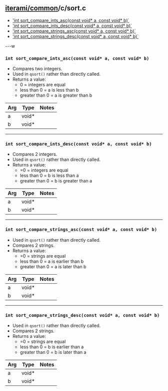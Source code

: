 [iterami/common](https://github.com/iterami/Docs.htm/blob/gh-pages/common/README.md)/c/sort.c
---------------------------------------------------------------------------------------------

* ['int sort_compare_ints_asc(const void* a, const void* b)`](#int-sort_compare_ints_ascconst-void-a-const-void-b)
* ['int sort_compare_ints_desc(const void* a, const void* b)`](#int-sort_compare_ints_descconst-void-a-const-void-b)
* ['int sort_compare_strings_asc(const void* a, const void* b)`](#int-sort_compare_strings_ascconst-void-a-const-void-b)
* ['int sort_compare_strings_desc(const void* a, const void* b)`](#int-sort_compare_strings_ascconst-void-a-const-void-b)

---w

### `int sort_compare_ints_asc(const void* a, const void* b)`
* Compares two integers.
* Used in `qsort()` rather than directly called.
* Returns a value:
  * 0 = integers are equal
  * less than 0 = a is less than b
  * greater than 0 = a is greater than b

Arg | Type  | Notes
----|-------|----------------------------
a   | void* |
b   | void* |

---

### `int sort_compare_ints_desc(const void* a, const void* b)`
* Compares 2 integers.
* Used in `qsort()` rather than directly called.
* Returns a value:
  * =0 = integers are equal
  * less than 0 = b is less than a
  * greater than 0 = b is greater than a

Arg | Type  | Notes
----|-------|----------------------------
a   | void* |
b   | void* |

---

### `int sort_compare_strings_asc(const void* a, const void* b)`
* Used in `qsort()` rather than directly called.
* Compares 2 strings.
* Returns a value:
  * =0 = strings are equal
  * less than 0 = a is earlier than b
  * greater than 0 = a is later than b

Arg | Type  | Notes
----|-------|----------------------------
a   | void* |
b   | void* |

---

### `int sort_compare_strings_desc(const void* a, const void* b)`
* Used in `qsort()` rather than directly called.
* Compares 2 strings.
* Returns a value:
  * =0 = strings are equal
  * less than 0 = b is earlier than a
  * greater than 0 = b is later than a

Arg | Type  | Notes
----|-------|----------------------------
a   | void* |
b   | void* |
